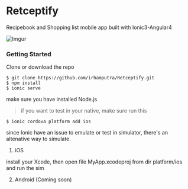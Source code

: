 # Retceptify
Recipebook and Shopping list mobile app built with Ionic3-Angular4

![Imgur](https://i.imgur.com/5bCFDP1.gif)


### Getting Started
Clone or download the repo

```
$ git clone https://github.com/irhamputra/Retceptify.git
$ npm install
$ ionic serve
```
make sure you have installed Node.js

> if you want to test in your native, make sure run this

```
$ ionic cordova platform add ios
```

since Ionic have an issue to emulate or test in simulator, there's an altenative way to simulate.

1. iOS

install your Xcode, then open file MyApp.xcodeproj from dir platform/ios and run the sim

2. Android (Coming soon)
